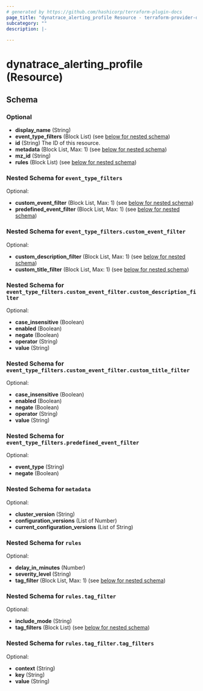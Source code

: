 ```yaml
---
# generated by https://github.com/hashicorp/terraform-plugin-docs
page_title: "dynatrace_alerting_profile Resource - terraform-provider-dynatrace"
subcategory: ""
description: |-
  
---
```


# dynatrace_alerting_profile (Resource)





<!-- schema generated by tfplugindocs -->
## Schema

### Optional

- **display_name** (String)
- **event_type_filters** (Block List) (see [below for nested schema](#nestedblock--event_type_filters))
- **id** (String) The ID of this resource.
- **metadata** (Block List, Max: 1) (see [below for nested schema](#nestedblock--metadata))
- **mz_id** (String)
- **rules** (Block List) (see [below for nested schema](#nestedblock--rules))

<a id="nestedblock--event_type_filters"></a>
### Nested Schema for `event_type_filters`

Optional:

- **custom_event_filter** (Block List, Max: 1) (see [below for nested schema](#nestedblock--event_type_filters--custom_event_filter))
- **predefined_event_filter** (Block List, Max: 1) (see [below for nested schema](#nestedblock--event_type_filters--predefined_event_filter))

<a id="nestedblock--event_type_filters--custom_event_filter"></a>
### Nested Schema for `event_type_filters.custom_event_filter`

Optional:

- **custom_description_filter** (Block List, Max: 1) (see [below for nested schema](#nestedblock--event_type_filters--custom_event_filter--custom_description_filter))
- **custom_title_filter** (Block List, Max: 1) (see [below for nested schema](#nestedblock--event_type_filters--custom_event_filter--custom_title_filter))

<a id="nestedblock--event_type_filters--custom_event_filter--custom_description_filter"></a>
### Nested Schema for `event_type_filters.custom_event_filter.custom_description_filter`

Optional:

- **case_insensitive** (Boolean)
- **enabled** (Boolean)
- **negate** (Boolean)
- **operator** (String)
- **value** (String)


<a id="nestedblock--event_type_filters--custom_event_filter--custom_title_filter"></a>
### Nested Schema for `event_type_filters.custom_event_filter.custom_title_filter`

Optional:

- **case_insensitive** (Boolean)
- **enabled** (Boolean)
- **negate** (Boolean)
- **operator** (String)
- **value** (String)



<a id="nestedblock--event_type_filters--predefined_event_filter"></a>
### Nested Schema for `event_type_filters.predefined_event_filter`

Optional:

- **event_type** (String)
- **negate** (Boolean)



<a id="nestedblock--metadata"></a>
### Nested Schema for `metadata`

Optional:

- **cluster_version** (String)
- **configuration_versions** (List of Number)
- **current_configuration_versions** (List of String)


<a id="nestedblock--rules"></a>
### Nested Schema for `rules`

Optional:

- **delay_in_minutes** (Number)
- **severity_level** (String)
- **tag_filter** (Block List, Max: 1) (see [below for nested schema](#nestedblock--rules--tag_filter))

<a id="nestedblock--rules--tag_filter"></a>
### Nested Schema for `rules.tag_filter`

Optional:

- **include_mode** (String)
- **tag_filters** (Block List) (see [below for nested schema](#nestedblock--rules--tag_filter--tag_filters))

<a id="nestedblock--rules--tag_filter--tag_filters"></a>
### Nested Schema for `rules.tag_filter.tag_filters`

Optional:

- **context** (String)
- **key** (String)
- **value** (String)


